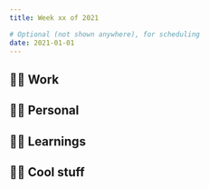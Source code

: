 ```yaml
---
title: Week xx of 2021

# Optional (not shown anywhere), for scheduling
date: 2021-01-01
---
```


## 👨‍💼 Work

## 👨‍🚀 Personal

## 👨‍🎓 Learnings

## 🕵️‍♂️ Cool stuff
